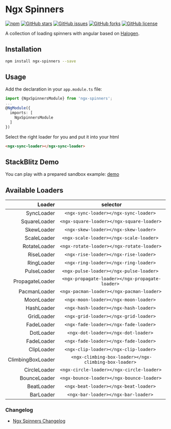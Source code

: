 # Ngx Spinners
[![npm](https://img.shields.io/npm/v/ngx-spinners.svg)](https://www.npmjs.com/package/ngx-spinners)
[![GitHub stars](https://img.shields.io/github/stars/BrkCoder/ngx-spinners.svg)](https://github.com/BrkCoder/ngx-spinners/stargazers)
[![GitHub issues](https://img.shields.io/github/issues/BrkCoder/ngx-spinners.svg)](https://github.com/BrkCoder/ngx-spinners/issues)
[![GitHub forks](https://img.shields.io/github/forks/BrkCoder/ngx-spinners.svg)](https://github.com/BrkCoder/ngx-spinners/network)
[![GitHub license](https://img.shields.io/github/license/BrkCoder/ngx-spinners.svg)](https://github.com/BrkCoder/ngx-spinners/blob/master/LICENSE)

A collection of loading spinners with angular based on [Halogen](https://github.com/yuanyan/halogen).

## Installation

```bash
npm install ngx-spinners --save
```
## Usage

Add the declaration in your `app.module.ts` file:
```typescript
import {NgxSpinnersModule} from 'ngx-spinners';
...
@NgModule({
  imports: [
    NgxSpinnersModule
  ]
})
```
Select the right loader for you and put it into your html
```html
<ngx-sync-loader></ngx-sync-loader>
```

## StackBlitz Demo
You can play with a prepared sandbox example: 
[demo](https://stackblitz.com/edit/ngx-spinners-example)
## Available Loaders

Loader                  | selector | 
-----------------------:|:--------:|
SyncLoader              |    `<ngx-sync-loader></ngx-sync-loader> `                   | 
SquareLoader            |    `<ngx-square-loader></ngx-square-loader> `               | 
SkewLoader              |    `<ngx-skew-loader></ngx-skew-loader> `                   | 
ScaleLoader             |    `<ngx-scale-loader></ngx-scale-loader> `                 | 
RotateLoader            |    `<ngx-rotate-loader></ngx-rotate-loader> `               | 
RiseLoader              |    `<ngx-rise-loader></ngx-rise-loader> `                   | 
RingLoader              |    `<ngx-ring-loader></ngx-ring-loader> `                   | 
PulseLoader             |    `<ngx-pulse-loader></ngx-pulse-loader> `                 | 
PropagateLoader         |    `<ngx-propagate-loader></ngx-propagate-loader> `         | 
PacmanLoader            |    `<ngx-pacman-loader></ngx-pacman-loader> `               | 
MoonLoader              |    `<ngx-moon-loader></ngx-moon-loader> `                   | 
HashLoader              |    `<ngx-hash-loader></ngx-hash-loader> `                   |
GridLoader              |    `<ngx-grid-loader></ngx-grid-loader> `                   |
FadeLoader              |    `<ngx-fade-loader></ngx-fade-loader> `                   |
DotLoader               |    `<ngx-dot-loader></ngx-dot-loader> `                     |
FadeLoader              |    `<ngx-fade-loader></ngx-fade-loader> `                   |
ClipLoader              |    `<ngx-clip-loader></ngx-clip-loader> `                   |
ClimbingBoxLoader       |    `<ngx-climbing-box-loader></ngx-climbing-box-loader> `   |
CircleLoader            |    `<ngx-circle-loader></ngx-circle-loader> `               |
BounceLoader            |    `<ngx-bounce-loader></ngx-bounce-loader> `               |
BeatLoader              |    `<ngx-beat-loader></ngx-beat-loader> `                   |
BarLoader               |    `<ngx-bar-loader></ngx-bar-loader> `                     |

### Changelog

* [Ngx Spinners Changelog](https://github.com/BrkCoder/ngx-spinners/blob/master/CHANGELOG.md)
